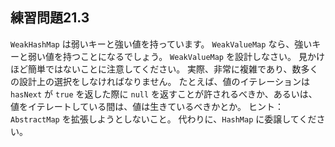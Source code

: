 ## 練習問題21.3

`WeakHashMap` は弱いキーと強い値を持っています。
`WeakValueMap` なら、強いキーと弱い値を持つことになるでしょう。
`WeakValueMap` を設計しなさい。
見かけほど簡単ではないことに注意してください。
実際、非常に複雑であり、数多くの設計上の選択をしなければなりません。
たとえば、値のイテレーションは `hasNext` が `true` を返した際に `null` を返すことが許されるべきか、あるいは、値をイテレートしている間は、値は生きているべきかとか。
ヒント：  `AbstractMap` を拡張しようとしないこと。
代わりに、`HashMap` に委譲してください。
